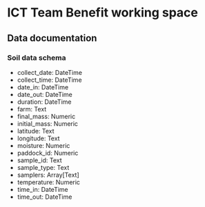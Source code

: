 # ICT Team Benefit working space

## Data documentation

### Soil data schema
* collect_date: DateTime
* collect_time: DateTime
* date_in: DateTime
* date_out: DateTime
* duration: DateTime
* farm: Text
* final_mass: Numeric
* initial_mass: Numeric
* latitude: Text
* longitude: Text
* moisture: Numeric
* paddock_id: Numeric
* sample_id: Text
* sample_type: Text
* samplers: Array[Text]
* temperature: Numeric
* time_in: DateTime
* time_out: DateTime
